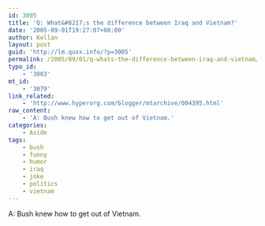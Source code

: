 ```yaml
---
id: 3005
title: 'Q: What&#8217;s the difference between Iraq and Vietnam?'
date: '2005-09-01T19:27:07+00:00'
author: Kellan
layout: post
guid: 'http://lm.quxx.info/?p=3005'
permalink: /2005/09/01/q-whats-the-difference-between-iraq-and-vietnam/
typo_id:
    - '3003'
mt_id:
    - '3079'
link_related:
    - 'http://www.hyperorg.com/blogger/mtarchive/004395.html'
raw_content:
    - 'A: Bush knew how to get out of Vietnam.'
categories:
    - Aside
tags:
    - bush
    - funny
    - humor
    - iraq
    - joke
    - politics
    - vietnam
---
```


A: Bush knew how to get out of Vietnam.